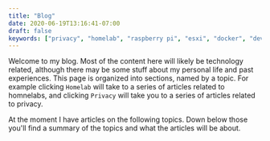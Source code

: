 ```yaml
---
title: "Blog"
date: 2020-06-19T13:16:41-07:00
draft: false
keywords: ["privacy", "homelab", "raspberry pi", "esxi", "docker", "developer", "technology", "science", "software engineer", "ipfs"]
---
```


Welcome to my blog. Most of the content here will likely be technology related, although there may be some stuff about my personal life and past experiences. This page is organized into sections, named by a topic. For example clicking `Homelab` will take to a series of articles related to homnelabs, and clicking `Privacy` will take you to a series of articles related to privacy.

At the moment I have articles on the following topics. Down below those you'll find a summary of the topics and what the articles will be about.